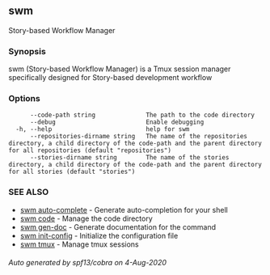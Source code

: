 ## swm

Story-based Workflow Manager

### Synopsis

swm (Story-based Workflow Manager) is a Tmux session manager specifically designed for Story-based development workflow

### Options

```
      --code-path string              The path to the code directory
      --debug                         Enable debugging
  -h, --help                          help for swm
      --repositories-dirname string   The name of the repositories directory, a child directory of the code-path and the parent directory for all repositories (default "repositories")
      --stories-dirname string        The name of the stories directory, a child directory of the code-path and the parent directory for all stories (default "stories")
```

### SEE ALSO

* [swm auto-complete](swm_auto-complete.md)	 - Generate auto-completion for your shell
* [swm code](swm_code.md)	 - Manage the code directory
* [swm gen-doc](swm_gen-doc.md)	 - Generate documentation for the command
* [swm init-config](swm_init-config.md)	 - Initialize the configuration file
* [swm tmux](swm_tmux.md)	 - Manage tmux sessions

###### Auto generated by spf13/cobra on 4-Aug-2020
